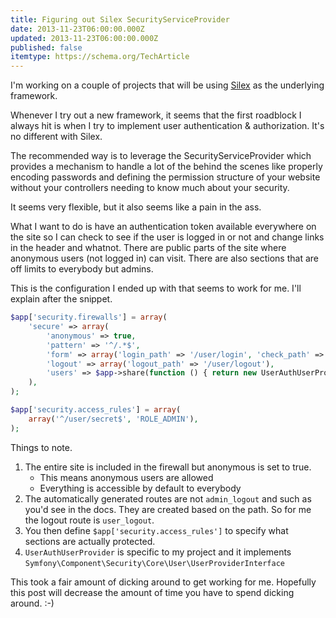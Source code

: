 ```yaml
---
title: Figuring out Silex SecurityServiceProvider
date: 2013-11-23T06:00:00.000Z
updated: 2013-11-23T06:00:00.000Z
published: false
itemtype: https://schema.org/TechArticle
---
```


I'm working on a couple of projects that will be using [Silex](https://github.com/silexphp/Silex) as the underlying framework.

Whenever I try out a new framework, it seems that the first roadblock I always hit is when I try to implement user authentication & authorization. It's no different with Silex.

The recommended way is to leverage the SecurityServiceProvider which provides a mechanism to handle a lot of the behind the scenes like properly encoding passwords and defining the permission structure of your website without your controllers needing to know much about your security.

It seems very flexible, but it also seems like a pain in the ass.

What I want to do is have an authentication token available everywhere on the site so I can check to see if the user is logged in or not and change links in the header and whatnot. There are public parts of the site where anonymous users (not logged in) can visit. There are also sections that are off limits to everybody but admins.

This is the configuration I ended up with that seems to work for me. I'll explain after the snippet.

```php
$app['security.firewalls'] = array(
    'secure' => array(
        'anonymous' => true,
        'pattern' => '^/.*$',
        'form' => array('login_path' => '/user/login', 'check_path' => '/user/login_check'),
        'logout' => array('logout_path' => '/user/logout'),
        'users' => $app->share(function () { return new UserAuthUserProvider(); }),
    ),
);

$app['security.access_rules'] = array(
    array('^/user/secret$', 'ROLE_ADMIN'),
);
```

Things to note.

1. The entire site is included in the firewall but anonymous is set to true.
    * This means anonymous users are allowed
    * Everything is accessible by default to everybody
2. The automatically generated routes are not `admin_logout` and such as you'd see in the docs. They are created based on the path. So for me the logout route is `user_logout`.
3. You then define `$app['security.access_rules']` to specify what sections are actually protected.
4. `UserAuthUserProvider` is specific to my project and it implements `Symfony\Component\Security\Core\User\UserProviderInterface`

This took a fair amount of dicking around to get working for me. Hopefully this post will decrease the amount of time you have to spend dicking around. :-)

